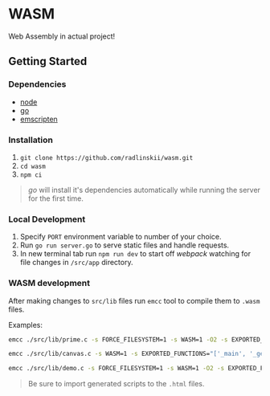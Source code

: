 # WASM

Web Assembly in actual project!

## Getting Started

### Dependencies

- [node](https://nodejs.org/en/)
- [go](https://golang.org/)
- [emscripten](https://emscripten.org/)

### Installation

1. `git clone https://github.com/radlinskii/wasm.git`
2. `cd wasm`
3. `npm ci`

> *go* will install it's dependencies automatically while running the server for the first time.

### Local Development

1. Specify `PORT` environment variable to number of your choice.
2. Run `go run server.go` to serve static files and handle requests.
3. In new terminal tab run `npm run dev` to start off *webpack* watching for file changes in `/src/app` directory.

### WASM development

After making changes to `src/lib` files run `emcc` tool to compile them to `.wasm` files.

Examples:

```sh
emcc ./src/lib/prime.c -s FORCE_FILESYSTEM=1 -s WASM=1 -O2 -s EXPORTED_FUNCTIONS="['_isPrime', '_checkPrimes']" -s EXTRA_EXPORTED_RUNTIME_METHODS='["ccall", "cwrap"]' -o ./public/wasm/prime.js
```

```sh
emcc ./src/lib/canvas.c -s WASM=1 -s EXPORTED_FUNCTIONS="['_main', '_getCircles']" -o ./public/wasm/canvas.js
```

```sh
emcc ./src/lib/demo.c -s FORCE_FILESYSTEM=1 -s WASM=1 -O2 -s EXPORTED_FUNCTIONS="['_getNum', '_main', '_getDoubleNum', '_greet']" -s EXTRA_EXPORTED_RUNTIME_METHODS='["ccall", "cwrap"]' -o ./public/wasm/demo.js
```

> Be sure to import generated scripts to the `.html` files.
